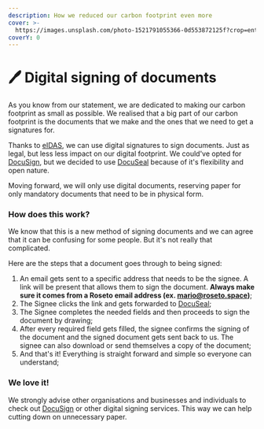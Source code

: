 ```yaml
---
description: How we reduced our carbon footprint even more
cover: >-
  https://images.unsplash.com/photo-1521791055366-0d553872125f?crop=entropy&cs=srgb&fm=jpg&ixid=M3wxOTcwMjR8MHwxfHNlYXJjaHwyfHxzaWduaW5nfGVufDB8fHx8MTcwMjEzOTA1NXww&ixlib=rb-4.0.3&q=85
coverY: 0
---
```


# 🖊 Digital signing of documents

As you know from our statement, we are dedicated to making our carbon footprint as small as possible. We realised that a big part of our carbon footprint is the documents that we make and the ones that we need to get a signatures for.

Thanks to [eIDAS](https://digital-strategy.ec.europa.eu/en/policies/eidas-regulation), we can use digital signatures to sign documents. Just as legal, but less less impact on our digital footprint. We could've opted for [DocuSign](https://docusign.com), but we decided to use [DocuSeal](https://docuseal.eu) because of it's flexibility and open nature.

Moving forward, we will only use digital documents, reserving paper for only mandatory documents that need to be in physical form.

### How does this work?

We know that this is a new method of signing documents and we can agree that it can be confusing for some people. But it's not really that complicated.

Here are the steps that a document goes through to being signed:

1. An email gets sent to a specific address that needs to be the signee. A link will be present that allows them to sign the document. **Always make sure it comes from a Roseto email address (ex. mario@roseto.space)**;
2. The Signee clicks the link and gets forwarded to [DocuSeal](https://docuseal.eu);
3. The Signee completes the needed fields and then proceeds to sign the document by drawing;
4. After every required field gets filled, the signee confirms the signing of the document and the signed document gets sent back to us. The signee can also download or send themselves a copy of the document;
5. And that's it! Everything is straight forward and simple so everyone can understand;

### We love it!

We strongly advise other organisations and businesses and individuals to check out [DocuSign](https://docusign.com) or other digital signing services. This way we can help cutting down on unnecessary paper.
